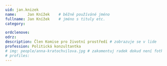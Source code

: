```yaml
---
uid: jan.knizek
name:     Jan Knížek  	# běžně používáné jméno
fullname: Jan Knížek 	# jméno s tituly etc.
category:

ordclenove: 
odrz: 
description: Člen Komise pro životní prostředí # zobrazuje se v lide
profession: Politická konzultantka
# img: people/anna-kratochvilova.jpg # zakomentuj radek dokud není fotka
# profiles:
---
```

